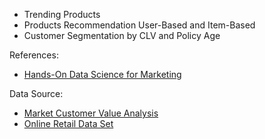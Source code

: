 * Trending Products
* Products Recommendation User-Based and Item-Based
* Customer Segmentation by CLV and Policy Age

References:
-  [Hands-On Data Science for Marketing](https://learning.oreilly.com/library/view/hands-on-data-science/9781789346343/)
 
Data Source:
- [Market Customer Value Analysis](https://www.ibm.com/communities/analytics/watson-analytics-blog/marketing-customer-value-analysis/)
- [Online Retail Data Set](https://archive.ics.uci.edu/ml/datasets/online+retail)
